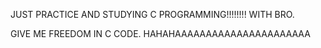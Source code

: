 
JUST PRACTICE AND STUDYING C PROGRAMMING!!!!!!!!
WITH BRO.

GIVE ME FREEDOM IN C CODE.
HAHAHAAAAAAAAAAAAAAAAAAAAAA
